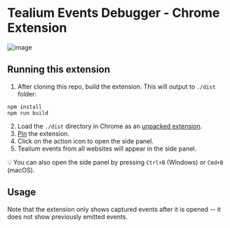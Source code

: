 # Tealium Events Debugger - Chrome Extension

![image](https://github.com/johnson-lau/tealium-events-debugger/assets/101210653/b984cdf4-2b6b-4aa5-8763-24ee0e2e61dc)

## Running this extension

1. After cloning this repo, build the extension. This will output to `./dist` folder:

```
npm install
npm run build
```

2. Load the `./dist` directory in Chrome as an [unpacked extension](https://developer.chrome.com/docs/extensions/mv3/getstarted/development-basics/#load-unpacked).
3. [Pin](https://developer.chrome.com/docs/extensions/mv3/getstarted/development-basics/#pin) the extension.
4. Click on the action icon to open the side panel.
5. Tealium events from all websites will appear in the side panel.

💡 You can also open the side panel by pressing `Ctrl+B` (Windows) or `Cmd+B` (macOS).

## Usage

Note that the extension only shows captured events after it is opened -- it does not show previously emitted events.
